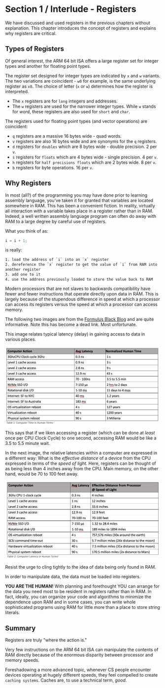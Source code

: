 # Section 1 / Interlude - Registers

We have discussed and used registers in the previous chapters without
explanation. This chapter introduces the concept of registers and
explains why registers are critical.

## Types of Registers

Of general interest, the ARM 64 bit ISA offers a large register set for
integer types and another for floating point types.

The register set designed for integer types are indicated by `x` and `w`
variants. The two variations are coincident - `w0` for example, is the
same underlying register as `x0`. The choice of letter (`x` or `w`)
determines how the register is interpreted.

* The `x` registers are for `long` integers and addresses.
* The `w` registers are used for the narrower integer types. While `w`
  stands for *word*, these registers are also used for `short` and
  `char`.

The registers used for floating point types (and vector operations) are coincident:

* `q` registers are a massive 16 bytes wide - quad words.
* `v` registers are also 16 bytes wide and are synonyms for the `q`
  registers.
* `d` registers for `doubles` which are 8 bytes wide - double precision.
  2 per `v`.
* `s` registers for `floats` which are 4 bytes wide - single precision.
  4 per `v`.
* `h` registers for `half precisions floats` which are 2 bytes wide. 8
  per `v`.
* `b` registers for byte operations. 16 per `v`.

## Why Registers

In most (all?) of the programming you may have done prior to learning assembly language, you've taken it for granted that
variables are located somewhere in RAM. This has been a convenient fiction. In reality, virtually all interaction with a
variable takes place in a register rather than in RAM. Indeed, a well written assembly language program can often do away
with RAM to a large degree by careful use of registers.

What you think of as:

```c++
i = i + 1;
```

is really:

```text
1. load the address of `i` into an `x` register
2. dereference the `x` register to get the value of `i` from RAM into another register
3. add one to it
4. use the address previously loaded to store the value back to RAM 
```

Modern processors that are not slaves to backwards compatibility have fewer and fewer instructions that operate directly upon data in RAM. This is largely because of the stupendous difference in speed at which a processor can access its registers versus the speed at which a processor can access memory.

The following two images are from the [Formulus Black Blog](https://formulusblack.com/blog/compute-performance-distance-of-data-as-a-measure-of-latency/) and are quite informative. Note this has become a dead link. Most unfortunate.

This image relates typical latency (delay) in gaining access to data in various places.

![Latency](./latency.png)

This says that if we liken accessing a register (which can be done at *least* once per CPU Clock Cycle) to one second, accessing RAM would be like a 3.5 to 5.5 minute wait.

In the next image, the relative latencies within a computer are expressed in a different way: What is the *effective distance* of a device from the CPU expressed in terms of the *speed of light.* Here, registers can be thought of as being less than 4 inches away from the CPU. Main memory, on the other hand, would be 70 to 100 feet away.

![Latency 2](./latency2.png)

Resist the urge to cling tightly to the idea of data being only found in RAM.

In order to manipulate data, the data must be loaded into registers.

**YOU ARE THE HUMAN!** With planning and forethought YOU can arrange for the data you need most to be resident in registers rather than in RAM. In fact, ideally, you can organize your code and algorithms to minimize the dependence upon RAM and in some cases, you can write whole sophisticated programs using RAM for little more than a place to store string literals.

## Summary

Registers are truly "where the action is."

Very few instructions on the ARM 64 bit ISA can manipulate the contents of RAM directly because of the enormous disparity between processor and memory speeds.

Foreshadowing a more advanced topic, whenever CS people encounter devices operating at hugely different speeds, they feel compelled to create `caching systems`. Caches are, to use a technical term, *good*.
